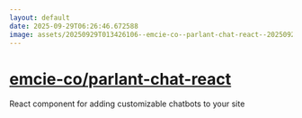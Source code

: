 ```yaml
---
layout: default
date: 2025-09-29T06:26:46.672588
image: assets/20250929T013426106--emcie-co--parlant-chat-react--20250929T014018138--cropped.png
---
```


# [emcie-co/parlant-chat-react](https://github.com/emcie-co/parlant-chat-react)

React component for adding customizable chatbots to your site
